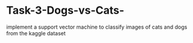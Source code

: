 # Task-3-Dogs-vs-Cats-
implement a support vector machine to classify images of cats and dogs from the kaggle dataset
